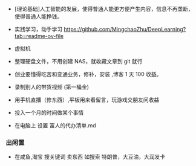 
- [理论基础]人工智能的发展，使得普通人能更方便产生内容，信息不再垄断，使得普通人能挣钱。

- 实践学习，动手学习 https://github.com/MingchaoZhu/DeepLearning?tab=readme-ov-file
- 虚拟机
- 整理硬盘文件，不用创建 NAS，就收藏文章到 git 就行
- 创业要懂得吃苦和变通业务，修补，安装 ,博客 1 天 100 收益。
- 录制别人的带货视频 (第一桶金)
- 用手机直播（修东西）,平板用来看留言，玩游戏交朋友问收益
- 投入一个月的时间做某个事情
- 在电脑上 设置 富人的代办清单.md

### 出闲置

- 在咸鱼,淘宝 搜关键词 卖东西  如搜索 特朗普，大豆油，大润发卡
